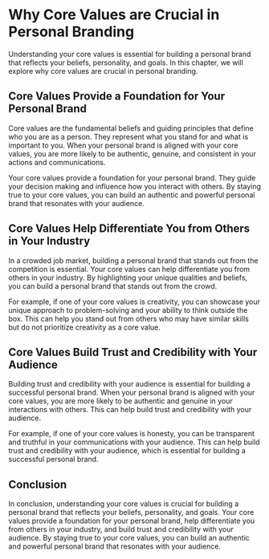 Why Core Values are Crucial in Personal Branding
===========================================================================================

Understanding your core values is essential for building a personal brand that reflects your beliefs, personality, and goals. In this chapter, we will explore why core values are crucial in personal branding.

Core Values Provide a Foundation for Your Personal Brand
--------------------------------------------------------

Core values are the fundamental beliefs and guiding principles that define who you are as a person. They represent what you stand for and what is important to you. When your personal brand is aligned with your core values, you are more likely to be authentic, genuine, and consistent in your actions and communications.

Your core values provide a foundation for your personal brand. They guide your decision making and influence how you interact with others. By staying true to your core values, you can build an authentic and powerful personal brand that resonates with your audience.

Core Values Help Differentiate You from Others in Your Industry
---------------------------------------------------------------

In a crowded job market, building a personal brand that stands out from the competition is essential. Your core values can help differentiate you from others in your industry. By highlighting your unique qualities and beliefs, you can build a personal brand that stands out from the crowd.

For example, if one of your core values is creativity, you can showcase your unique approach to problem-solving and your ability to think outside the box. This can help you stand out from others who may have similar skills but do not prioritize creativity as a core value.

Core Values Build Trust and Credibility with Your Audience
----------------------------------------------------------

Building trust and credibility with your audience is essential for building a successful personal brand. When your personal brand is aligned with your core values, you are more likely to be authentic and genuine in your interactions with others. This can help build trust and credibility with your audience.

For example, if one of your core values is honesty, you can be transparent and truthful in your communications with your audience. This can help build trust and credibility with your audience, which is essential for building a successful personal brand.

Conclusion
----------

In conclusion, understanding your core values is crucial for building a personal brand that reflects your beliefs, personality, and goals. Your core values provide a foundation for your personal brand, help differentiate you from others in your industry, and build trust and credibility with your audience. By staying true to your core values, you can build an authentic and powerful personal brand that resonates with your audience.
